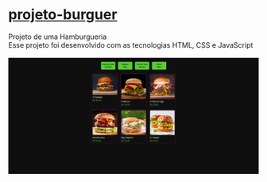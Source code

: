 # [projeto-burguer](https://suzimaramoura.github.io/projeto-burguer/)
Projeto de uma Hamburgueria<br>
Esse projeto foi desenvolvido com as tecnologias HTML, CSS e JavaScript <br>
<br>
 <img src="img/imagem-readme (3).png" alt="Imagem do projeto" width="800" />
